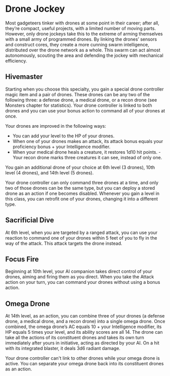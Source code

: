 # Drone Jockey

Most gadgeteers tinker with drones at some point in their career; after all, they’re compact, useful projects, with a limited number of moving parts. However, only drone jockeys take this to the extreme of arming themselves with a small army of programmed drones. By linking the drones’ sensors and construct cores, they create a more cunning swarm intelligence, distributed over the drone network as a whole. This swarm can act almost autonomously, scouting the area and defending the jockey with mechanical efficiency.

## Hivemaster

Starting when you choose this specialty, you gain a special drone controller magic item and a pair of drones. These drones can be any two of the following three: a defense drone, a medical drone, or a recon drone (see Monsters chapter for statistics). Your drone controller is linked to both drones and you can use your bonus action to command all of your drones at once. 

Your drones are improved in the following ways:

- You can add your level to the HP of your drones.
- When one of your drones makes an attack, its attack bonus equals your proficiency bonus + your Intelligence modifier.
- When your medical drone heals a creature, it restores 1d10 hit points. - Your recon drone marks three creatures it can see, instead of only one.

You gain an additional drone of your choice at 6th level (3 drones), 10th level (4 drones), and 14th level (5 drones).

Your drone controller can only command three drones at a time, and only two of those drones can be the same type, but you can deploy a stored drone as an action if one becomes disabled. Whenever you gain a level in this class, you can retrofit one of your drones, changing it into a different type.

## Sacrificial Dive

At 6th level, when you are targeted by a ranged attack, you can use your reaction to command one of your drones within 5 feet of you to fly in the way of the attack. This attack targets the drone instead.

## Focus Fire

Beginning at 10th level, your AI companion takes direct control of your drones, aiming and firing them as you direct. When you take the Attack action on your turn, you can command your drones without using a bonus action.

## Omega Drone

At 14th level, as an action, you can combine three of your drones (a defense drone, a medical drone, and a recon drone) into a single omega drone. Once combined, the omega drone’s AC equals 10 + your Intelligence modifier, its HP equals 5 times your level, and its ability scores are all 14. 
The drone can take all the actions of its constituent drones and takes its own turn immediately after yours in initiative, acting as directed by your AI. On a hit with its integrated blaster, it deals 3d6 radiant damage.

Your drone controller can't link to other drones while your omega drone is active. You can separate your omega drone back into its constituent drones as an action.
